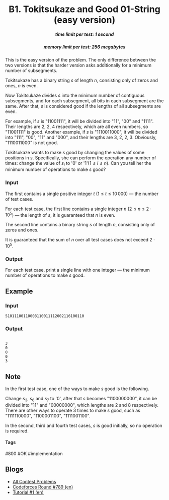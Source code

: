 <h1 style='text-align: center;'> B1. Tokitsukaze and Good 01-String (easy version)</h1>

<h5 style='text-align: center;'>time limit per test: 1 second</h5>
<h5 style='text-align: center;'>memory limit per test: 256 megabytes</h5>

This is the easy version of the problem. The only difference between the two versions is that the harder version asks additionally for a minimum number of subsegments.

Tokitsukaze has a binary string $s$ of length $n$, consisting only of zeros and ones, $n$ is even.

Now Tokitsukaze divides $s$ into the minimum number of contiguous subsegments, and for each subsegment, all bits in each subsegment are the same. After that, $s$ is considered good if the lengths of all subsegments are even.

For example, if $s$ is "11001111", it will be divided into "11", "00" and "1111". Their lengths are $2$, $2$, $4$ respectively, which are all even numbers, so "11001111" is good. Another example, if $s$ is "1110011000", it will be divided into "111", "00", "11" and "000", and their lengths are $3$, $2$, $2$, $3$. Obviously, "1110011000" is not good.

Tokitsukaze wants to make $s$ good by changing the values of some positions in $s$. Specifically, she can perform the operation any number of times: change the value of $s_i$ to '0' or '1'($1 \leq i \leq n$). Can you tell her the minimum number of operations to make $s$ good?

### Input

The first contains a single positive integer $t$ ($1 \leq t \leq 10\,000$) — the number of test cases.

For each test case, the first line contains a single integer $n$ ($2 \leq n \leq 2 \cdot 10^5$) — the length of $s$, it is guaranteed that $n$ is even.

The second line contains a binary string $s$ of length $n$, consisting only of zeros and ones.

It is guaranteed that the sum of $n$ over all test cases does not exceed $2 \cdot 10^5$.

### Output

For each test case, print a single line with one integer — the minimum number of operations to make $s$ good.

## Example

### Input


```text
51011100110008110011112002116100110
```
### Output

```text

3
0
0
0
3

```
## Note

In the first test case, one of the ways to make $s$ good is the following.

Change $s_3$, $s_6$ and $s_7$ to '0', after that $s$ becomes "1100000000", it can be divided into "11" and "00000000", which lengths are $2$ and $8$ respectively. There are other ways to operate $3$ times to make $s$ good, such as "1111110000", "1100001100", "1111001100".

In the second, third and fourth test cases, $s$ is good initially, so no operation is required.



#### Tags 

#800 #OK #implementation 

## Blogs
- [All Contest Problems](../Codeforces_Round_789_(Div._2).md)
- [Codeforces Round #789 (en)](../blogs/Codeforces_Round_789_(en).md)
- [Tutorial #1 (en)](../blogs/Tutorial_1_(en).md)
